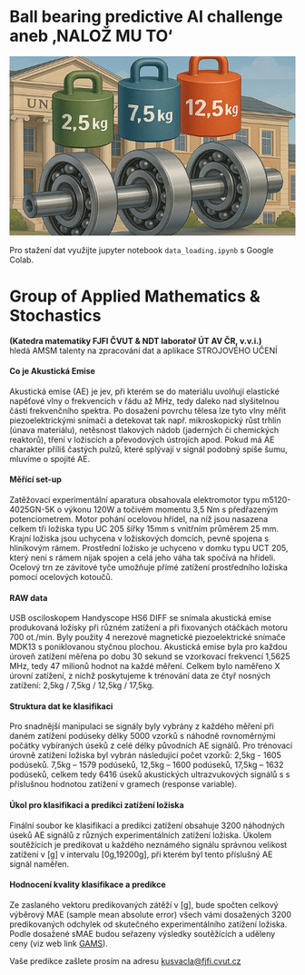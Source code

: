 # Ball bearing predictive AI challenge aneb ‚NALOŽ MU TO‘

![Diag](Ball-Bear-Chal-3.png)

Pro stažení dat využijte jupyter notebook `data_loading.ipynb` s Google Colab.

# Group of Applied Mathematics &amp; Stochastics
**(Katedra matematiky FJFI ČVUT &amp; NDT laboratoř ÚT AV ČR, v.v.i.)** \
hledá AMSM talenty na zpracování dat a aplikace STROJOVÉHO UČENÍ



#### Co je Akustická Emise
Akustická emise (AE) je jev, při kterém se do materiálu uvolňují elastické napěťové vlny o frekvencích v řádu až MHz, tedy daleko nad slyšitelnou částí frekvenčního spektra. Po dosažení povrchu tělesa lze tyto vlny měřit piezoelektrickými snímači a detekovat tak např. mikroskopický růst trhlin (únava materiálu), netěsnost tlakových nádob (jaderných či chemických reaktorů), tření v ložiscích a převodových ústrojích apod. Pokud má AE charakter příliš častých pulzů, které splývají v signál podobný spíše šumu, mluvíme o spojité AE.

#### Měřící set-up
Zatěžovací experimentální aparatura obsahovala elektromotor typu m5120-4025GN-5K o výkonu 120W a točivém momentu 3,5 Nm s předřazeným potenciometrem. Motor pohání ocelovou hřídel, na níž jsou nasazena celkem tři ložiska typu UC 205 šířky 15mm s vnitřním průměrem 25 mm. Krajní ložiska jsou uchycena v ložiskových domcích, pevně spojena s hliníkovým rámem. Prostřední ložisko je uchyceno v domku typu UCT 205, který není s rámem nijak spojen a celá jeho váha tak spočívá na hřídeli. Ocelový trn ze závitové tyče umožňuje přímé zatížení prostředního ložiska pomocí ocelových kotoučů.

#### RAW data
USB osciloskopem Handyscope HS6 DIFF se snímala akustická emise produkovaná ložisky při různém zatížení a při fixovaných otáčkách motoru 700 ot./min. Byly použity 4 nerezové magnetické piezoelektrické snímače MDK13 s poniklovanou styčnou plochou. Akustická emise byla pro každou úroveň zatížení měřena po dobu 30 sekund se vzorkovací frekvencí 1,5625 MHz, tedy 47 milionů hodnot na každé měření. Celkem bylo naměřeno X úrovní zatížení, z nichž poskytujeme k trénování data ze čtyř nosných zatížení: 2,5kg / 7,5kg / 12,5kg / 17,5kg.

#### Struktura dat ke klasifikaci
Pro snadnější manipulaci se signály byly vybrány z každého měření při daném zatížení podúseky délky 5000 vzorků s náhodně rovnoměrnými počátky vybíraných úseků z celé délky původních AE signálů. Pro trénovací úrovně zatížení ložiska byl vybrán následující počet vzorků: 2,5kg - 1605 podúseků. 7,5kg – 1579 podúseků, 12,5kg – 1600 podúseků, 17,5kg – 1632 podúseků, celkem tedy 6416 úseků akustických ultrazvukových signálů s s příslušnou hodnotou zatížení v gramech (response variable).

#### Úkol pro klasifikaci a predikci zatížení ložiska
Finální soubor ke klasifikaci a predikci zatížení obsahuje 3200 náhodných úseků AE signálů z různých experimentálních zatížení ložiska. Úkolem soutěžících je predikovat u každého neznámého signálu správnou velikost zatížení v [g] v intervalu [0g,19200g], při kterém byl tento příslušný AE signál naměřen.

#### Hodnocení kvality klasifikace a predikce 
Ze zaslaného vektoru predikovaných zátěží v [g], bude spočten celkový výběrový MAE (sample mean absolute error) všech vámi dosažených 3200 predikovaných odchylek od skutečného experimentálního zatížení ložiska. Podle dosažené sMAE budou seřazeny výsledky soutěžících a uděleny ceny (viz web link [GAMS](https://gams.fjfi.cvut.cz/bearing-challenge)).

Vaše predikce zašlete prosím na adresu kusvacla@fjfi.cvut.cz
